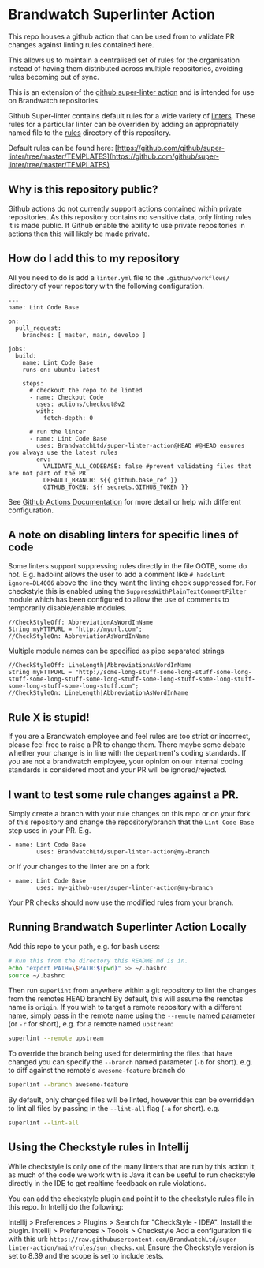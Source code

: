# Brandwatch Superlinter Action

This repo houses a github action that can be used from to validate PR changes against linting rules contained here.

This allows us to maintain a centralised set of rules for the organisation instead of having them distributed across multiple repositories, avoiding rules becoming out of sync.

This is an extension of the [github super-linter action](https://github.com/github/super-linter) and is intended for use on Brandwatch repositories.

Github Super-linter contains default rules for a wide variety of [linters](https://github.com/github/super-linter#supported-linters). These rules for a particular linter can be overriden by adding an appropriately named file to the [rules](rules/) directory of this repository. 

Default rules can be found here: [https://github.com/github/super-linter/tree/master/TEMPLATES](https://github.com/github/super-linter/tree/master/TEMPLATES)

## Why is this repository public?
Github actions do not currently support actions contained within private repositories. As this repository contains no sensitive data, only linting rules it is made public. If Github enable the ability to use private repositories in actions then this will likely be made private. 

## How do I add this to my repository
All you need to do is add a `linter.yml` file to the `.github/workflows/` directory of your repository with the following configuration.
```
---
name: Lint Code Base

on:
  pull_request:
    branches: [ master, main, develop ]

jobs:
  build:
    name: Lint Code Base
    runs-on: ubuntu-latest

    steps:
      # checkout the repo to be linted
      - name: Checkout Code
        uses: actions/checkout@v2
        with:
          fetch-depth: 0

      # run the linter
      - name: Lint Code Base
        uses: BrandwatchLtd/super-linter-action@HEAD #@HEAD ensures you always use the latest rules
        env:
          VALIDATE_ALL_CODEBASE: false #prevent validating files that are not part of the PR
          DEFAULT_BRANCH: ${{ github.base_ref }}
          GITHUB_TOKEN: ${{ secrets.GITHUB_TOKEN }}
```
See [Github Actions Documentation](https://docs.github.com/en/actions/reference) for more detail or help with different configuration.

## A note on disabling linters for specific lines of code
Some linters support suppressing rules directly in the file OOTB, some do not. E.g. hadolint allows the user to add a comment like `# hadolint ignore=DL4006` above the line they want the linting check suppressed for.
For checkstyle this is enabled using the `SuppressWithPlainTextCommentFilter` module which has been configured to allow the use of comments to temporarily disable/enable modules.
```
//CheckStyleOff: AbbreviationAsWordInName
String myHTTPURL = "http://myurl.com";
//CheckStyleOn: AbbreviationAsWordInName
```
Multiple module names can be specified as pipe separated strings 
```
//CheckStyleOff: LineLength|AbbreviationAsWordInName
String myHTTPURL = "http://some-long-stuff-some-long-stuff-some-long-stuff-some-long-stuff-some-long-stuff-some-long-stuff-some-long-stuff-some-long-stuff-some-long-stuff.com";
//CheckStyleOn: LineLength|AbbreviationAsWordInName
```

## Rule X is stupid!
If you are a Brandwatch employee and feel rules are too strict or incorrect, please feel free to raise a PR to change them. There maybe some debate whether your change is in line with the department's coding standards. If you are not a brandwatch employee, your opinion on our internal coding standards is considered moot and your PR will be ignored/rejected.

## I want to test some rule changes against a PR.
Simply create a branch with your rule changes on this repo or on your fork of this repository and change the repository/branch that the `Lint Code Base` step uses in your PR. E.g.
```
- name: Lint Code Base
        uses: BrandwatchLtd/super-linter-action@my-branch
```
or if your changes to the linter are on a fork
```
- name: Lint Code Base
        uses: my-github-user/super-linter-action@my-branch
```
Your PR checks should now use the modified rules from your branch.

## Running Brandwatch Superlinter Action Locally
Add this repo to your path, e.g. for bash users:
```bash
# Run this from the directory this README.md is in.
echo "export PATH=\$PATH:$(pwd)" >> ~/.bashrc
source ~/.bashrc
```
Then run `superlint` from anywhere within a git repository to lint the changes from the remotes HEAD branch!
By default, this will assume the remotes name is `origin`.
If you wish to target a remote repository with a different name, simply pass in the remote name using the `--remote` 
named parameter (or `-r` for short), e.g. for a remote named `upstream`:
```bash
superlint --remote upstream
```

To override the branch being used for determining the files that have changed you can specify the `--branch` named 
parameter (`-b` for short). e.g. to diff against the remote's `awesome-feature` branch do
```bash
superlint --branch awesome-feature
```

By default, only changed files will be linted, however this can be overridden to lint all files by passing in 
the `--lint-all` flag (`-a` for short). e.g.
```bash
superlint --lint-all
```
## Using the Checkstyle rules in Intellij
While checkstyle is only one of the many linters that are run by this action it, as much of the code we work 
with is Java it can be useful to run checkstyle directly in the IDE to get realtime feedback on rule violations.

You can add the checkstyle plugin and point it to the checkstyle rules file in this repo. In Intellij do the following:

Intellij > Preferences > Plugins > Search for "CheckStyle - IDEA". Install the plugin.
Intellij > Preferences > Toools > Checkstyle 
Add a configuration file with this url: `https://raw.githubusercontent.com/BrandwatchLtd/super-linter-action/main/rules/sun_checks.xml`
Ensure the Checkstyle version is set to 8.39 and the scope is set to include tests.
